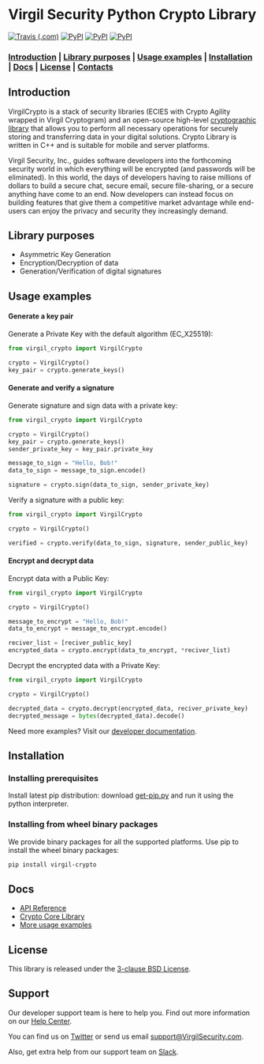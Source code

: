 # Virgil Security Python Crypto Library 

[![Travis (.com)](https://img.shields.io/travis/com/VirgilSecurity/virgil-crypto-python.svg)](https://travis-ci.com/VirgilSecurity/virgil-crypto-python) [![PyPI](https://img.shields.io/pypi/v/virgil-crypto.svg)](https://pypi.python.org/pypi/virgil-crypto) [![PyPI](https://img.shields.io/pypi/wheel/virgil-crypto.svg)](https://pypi.python.org/pypi/virgil-crypto) [![PyPI](https://img.shields.io/pypi/pyversions/virgil-crypto.svg)](https://pypi.python.org/pypi/virgil-crypto)

### [Introduction](#introduction) | [Library purposes](#library-purposes) | [Usage examples](#usage-examples) | [Installation](#installation) | [Docs](#docs) | [License](#license) | [Contacts](#support)

## Introduction
VirgilCrypto is a stack of security libraries (ECIES with Crypto Agility wrapped in Virgil Cryptogram) and an 
open-source high-level [cryptographic library](https://github.com/VirgilSecurity/virgil-crypto) that allows you to 
perform all necessary operations for securely storing and transferring data in your digital solutions. Crypto Library 
is written in C++ and is suitable for mobile and server platforms.

Virgil Security, Inc., guides software developers into the forthcoming security world in which everything will be 
encrypted (and passwords will be eliminated). In this world, the days of developers having to raise millions of 
dollars to build a secure chat, secure email, secure file-sharing, or a secure anything have come to an end. Now 
developers can instead focus on building features that give them a competitive market advantage while end-users can 
enjoy the privacy and security they increasingly demand.

## Library purposes
* Asymmetric Key Generation
* Encryption/Decryption of data
* Generation/Verification of digital signatures

## Usage examples

#### Generate a key pair

Generate a Private Key with the default algorithm (EC_X25519):

```python
from virgil_crypto import VirgilCrypto

crypto = VirgilCrypto()
key_pair = crypto.generate_keys()
```

#### Generate and verify a signature

Generate signature and sign data with a private key:

```python
from virgil_crypto import VirgilCrypto

crypto = VirgilCrypto()
key_pair = crypto.generate_keys()
sender_private_key = key_pair.private_key

message_to_sign = "Hello, Bob!"
data_to_sign = message_to_sign.encode()

signature = crypto.sign(data_to_sign, sender_private_key)
```

Verify a signature with a public key:

```python
from virgil_crypto import VirgilCrypto

crypto = VirgilCrypto()

verified = crypto.verify(data_to_sign, signature, sender_public_key)
```

#### Encrypt and decrypt data

Encrypt data with a Public Key:

```python
from virgil_crypto import VirgilCrypto

crypto = VirgilCrypto()

message_to_encrypt = "Hello, Bob!"
data_to_encrypt = message_to_encrypt.encode()

reciver_list = [reciver_public_key]
encrypted_data = crypto.encrypt(data_to_encrypt, *reciver_list)
```

Decrypt the encrypted data with a Private Key:

```python
from virgil_crypto import VirgilCrypto

crypto = VirgilCrypto()

decrypted_data = crypto.decrypt(encrypted_data, reciver_private_key)
decrypted_message = bytes(decrypted_data).decode()
```

Need more examples? Visit our [developer documentation](https://developer.virgilsecurity.com/docs/how-to#cryptography).

  
## Installation

### Installing prerequisites

Install latest pip distribution: download [get-pip.py](https://bootstrap.pypa.io/get-pip.py)
and run it using the python interpreter.

### Installing from wheel binary packages

We provide binary packages for all the supported platforms.
Use pip to install the wheel binary packages:

```bash
pip install virgil-crypto
```

## Docs
- [API Reference](http://virgilsecurity.github.io/virgil-crypto-python/)
- [Crypto Core Library](https://github.com/VirgilSecurity/virgil-crypto)
- [More usage examples](https://developer.virgilsecurity.com/docs/how-to#cryptography)

## License
This library is released under the [3-clause BSD License](LICENSE).

## Support
Our developer support team is here to help you. Find out more information on our [Help Center](https://help.virgilsecurity.com/).

You can find us on [Twitter](https://twitter.com/VirgilSecurity) or send us email support@VirgilSecurity.com.

Also, get extra help from our support team on [Slack](https://virgilsecurity.com/join-community).

